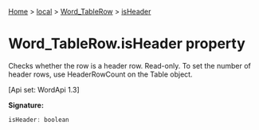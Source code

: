 [Home](./index) &gt; [local](local.md) &gt; [Word\_TableRow](local.word_tablerow.md) &gt; [isHeader](local.word_tablerow.isheader.md)

# Word\_TableRow.isHeader property

Checks whether the row is a header row. Read-only. To set the number of header rows, use HeaderRowCount on the Table object. 

 \[Api set: WordApi 1.3\]

**Signature:**
```javascript
isHeader: boolean
```
